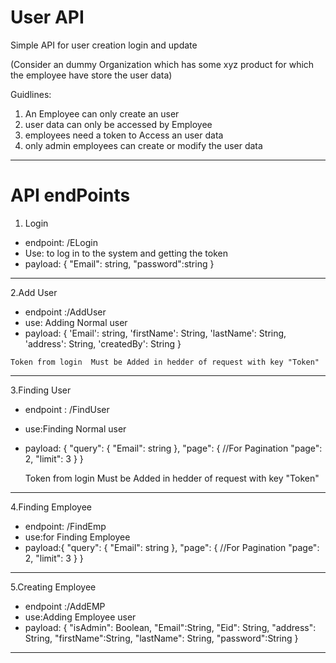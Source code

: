 # User API
Simple API for user creation login and update

(Consider an dummy Organization which has some xyz product for which the employee have store the user data)

Guidlines:
1. An Employee can only create an user
2. user data can only be accessed by Employee
3. employees need a token to Access an user data
4. only admin employees can create or modify the user data

-----------------------------------------------------------------------------------
# API endPoints
1.  Login
*  endpoint: /ELogin
*  Use: to log in to the system and getting the token
*  payload:
  {
     "Email": string,
     "password":string
  }
 -----------------------------------------------------------------------------------
 
 2.Add User
 *   endpoint :/AddUser
 *   use: Adding Normal user
 *   payload:
   {
    'Email': string,
    'firstName': String,
    'lastName': String,
    'address': String,
    'createdBy': String
  }
   
    Token from login  Must be Added in hedder of request with key "Token" 
 -----------------------------------------------------------------------------------
 
3.Finding User 
 * endpoint : /FindUser
*  use:Finding Normal user 
*  payload:
    {
      "query": {
          "Email": string 
      },
      "page": { //For Pagination
          "page": 2, 
          "limit": 3
      }
  }
  
    Token from login  Must be Added in hedder of request with key "Token" 
-----------------------------------------------------------------------------------  

4.Finding Employee
 *  endpoint: /FindEmp  
 *  use:for Finding Employee
 *  payload:{
    "query": {
        "Email": string 
    },
    "page": { //For Pagination
        "page": 2, 
        "limit": 3
    }
  }
-----------------------------------------------------------------------------------

5.Creating Employee
  * endpoint :/AddEMP
  * use:Adding Employee user
  *  payload:
 {
   "isAdmin": Boolean,
   "Email":String,
   "Eid": String, 
   "address": String,
   "firstName":String,
   "lastName": String,
   "password":String
 }
----------------------------------------------------------------------------------- 
